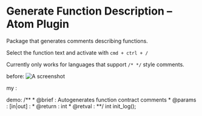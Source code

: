 # Generate Function Description – Atom Plugin

Package that generates comments describing functions.

Select the function text and activate with `cmd + ctrl + /`

Currently only works for languages that support `/* */` style comments.

before:
![A screenshot](http://g.recordit.co/rZT2QkanQt.gif)

my :
    
demo:
    /**
     * @brief : Autogenerates function contract comments
     * @params : [in|out]  : 
     * @return :  int
     * @retval :
     **/
    int init_log();

